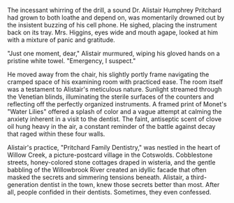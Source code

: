The incessant whirring of the drill, a sound Dr. Alistair Humphrey Pritchard had grown to both loathe and depend on, was momentarily drowned out by the insistent buzzing of his cell phone. He sighed, placing the instrument back on its tray. Mrs. Higgins, eyes wide and mouth agape, looked at him with a mixture of panic and gratitude.

"Just one moment, dear," Alistair murmured, wiping his gloved hands on a pristine white towel. "Emergency, I suspect."

He moved away from the chair, his slightly portly frame navigating the cramped space of his examining room with practiced ease. The room itself was a testament to Alistair's meticulous nature. Sunlight streamed through the Venetian blinds, illuminating the sterile surfaces of the counters and reflecting off the perfectly organized instruments. A framed print of Monet's "Water Lilies" offered a splash of color and a vague attempt at calming the anxiety inherent in a visit to the dentist. The faint, antiseptic scent of clove oil hung heavy in the air, a constant reminder of the battle against decay that raged within these four walls.

Alistair's practice, "Pritchard Family Dentistry," was nestled in the heart of Willow Creek, a picture-postcard village in the Cotswolds. Cobblestone streets, honey-colored stone cottages draped in wisteria, and the gentle babbling of the Willowbrook River created an idyllic facade that often masked the secrets and simmering tensions beneath. Alistair, a third-generation dentist in the town, knew those secrets better than most. After all, people confided in their dentists. Sometimes, they even confessed.
